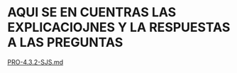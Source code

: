 # AQUI SE EN CUENTRAS LAS EXPLICACIOJNES Y LA RESPUESTAS A LAS PREGUNTAS

[PRO-4.3.2-SJS.md](PRO-4.3.2-SJS.md)